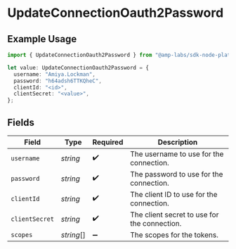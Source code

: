# UpdateConnectionOauth2Password

## Example Usage

```typescript
import { UpdateConnectionOauth2Password } from "@amp-labs/sdk-node-platform/models/operations";

let value: UpdateConnectionOauth2Password = {
  username: "Amiya.Lockman",
  password: "h64adsh6TTKQheC",
  clientId: "<id>",
  clientSecret: "<value>",
};
```

## Fields

| Field                                        | Type                                         | Required                                     | Description                                  |
| -------------------------------------------- | -------------------------------------------- | -------------------------------------------- | -------------------------------------------- |
| `username`                                   | *string*                                     | :heavy_check_mark:                           | The username to use for the connection.      |
| `password`                                   | *string*                                     | :heavy_check_mark:                           | The password to use for the connection.      |
| `clientId`                                   | *string*                                     | :heavy_check_mark:                           | The client ID to use for the connection.     |
| `clientSecret`                               | *string*                                     | :heavy_check_mark:                           | The client secret to use for the connection. |
| `scopes`                                     | *string*[]                                   | :heavy_minus_sign:                           | The scopes for the tokens.                   |